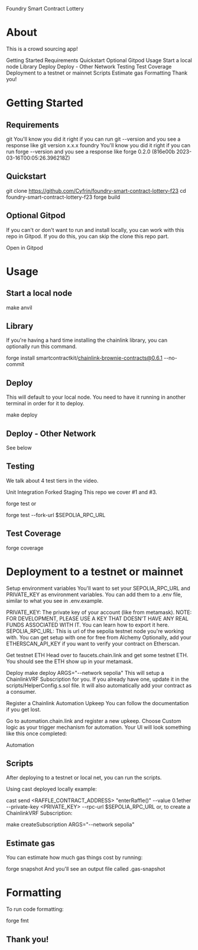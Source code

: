 Foundry Smart Contract Lottery

# About
This is a crowd sourcing app!

Getting Started
Requirements
Quickstart
Optional Gitpod
Usage
Start a local node
Library
Deploy
Deploy - Other Network
Testing
Test Coverage
Deployment to a testnet or mainnet
Scripts
Estimate gas
Formatting
Thank you!

# Getting Started

## Requirements

git
You'll know you did it right if you can run git --version and you see a response like git version x.x.x
foundry
You'll know you did it right if you can run forge --version and you see a response like forge 0.2.0 (816e00b 2023-03-16T00:05:26.396218Z)

## Quickstart

git clone https://github.com/Cyfrin/foundry-smart-contract-lottery-f23
cd foundry-smart-contract-lottery-f23
forge build

## Optional Gitpod

If you can't or don't want to run and install locally, you can work with this repo in Gitpod. If you do this, you can skip the clone this repo part.

Open in Gitpod

# Usage

## Start a local node

make anvil

## Library

If you're having a hard time installing the chainlink library, you can optionally run this command.

forge install smartcontractkit/chainlink-brownie-contracts@0.6.1 --no-commit

## Deploy

This will default to your local node. You need to have it running in another terminal in order for it to deploy.

make deploy

## Deploy - Other Network

See below

## Testing

We talk about 4 test tiers in the video.

Unit
Integration
Forked
Staging
This repo we cover #1 and #3.

forge test
or

forge test --fork-url $SEPOLIA_RPC_URL

## Test Coverage

forge coverage

# Deployment to a testnet or mainnet

Setup environment variables
You'll want to set your SEPOLIA_RPC_URL and PRIVATE_KEY as environment variables. You can add them to a .env file, similar to what you see in .env.example.

PRIVATE_KEY: The private key of your account (like from metamask). NOTE: FOR DEVELOPMENT, PLEASE USE A KEY THAT DOESN'T HAVE ANY REAL FUNDS ASSOCIATED WITH IT.
You can learn how to export it here.
SEPOLIA_RPC_URL: This is url of the sepolia testnet node you're working with. You can get setup with one for free from Alchemy
Optionally, add your ETHERSCAN_API_KEY if you want to verify your contract on Etherscan.

Get testnet ETH
Head over to faucets.chain.link and get some testnet ETH. You should see the ETH show up in your metamask.

Deploy
make deploy ARGS="--network sepolia"
This will setup a ChainlinkVRF Subscription for you. If you already have one, update it in the scripts/HelperConfig.s.sol file. It will also automatically add your contract as a consumer.

Register a Chainlink Automation Upkeep
You can follow the documentation if you get lost.

Go to automation.chain.link and register a new upkeep. Choose Custom logic as your trigger mechanism for automation. Your UI will look something like this once completed:

Automation

## Scripts

After deploying to a testnet or local net, you can run the scripts.

Using cast deployed locally example:

cast send <RAFFLE_CONTRACT_ADDRESS> "enterRaffle()" --value 0.1ether --private-key <PRIVATE_KEY> --rpc-url $SEPOLIA_RPC_URL
or, to create a ChainlinkVRF Subscription:

make createSubscription ARGS="--network sepolia"

## Estimate gas

You can estimate how much gas things cost by running:

forge snapshot
And you'll see an output file called .gas-snapshot

# Formatting

To run code formatting:

forge fmt

## Thank you!
